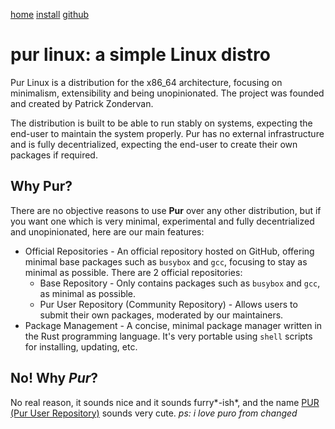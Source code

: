 [home](doc:home) [install](doc:install) [github](https://github.com/purlinux)
# pur linux: a simple Linux distro

Pur Linux is a distribution for the x86_64 architecture, focusing on minimalism, extensibility and being unopinionated. The project was founded and created by Patrick Zondervan. 

The distribution is built to be able to run stably on systems, expecting the end-user to maintain the system properly. Pur has no external infrastructure and is fully decentrialized, expecting the end-user to create their own packages if required.

## Why Pur?

There are no objective reasons to use **Pur** over any other distribution, but if you want one which is very minimal, experimental and fully decentrialized and unopinionated, here are our main features:

* Official Repositories - An official repository hosted on GitHub, offering minimal base packages such as `busybox` and `gcc`, focusing to stay as minimal as possible. There are 2 official repositories:
  * Base Repository - Only contains packages such as `busybox` and `gcc`, as minimal as possible.
  * Pur User Repository (Community Repository) - Allows users to submit their own packages, moderated by our maintainers.
* Package Management - A concise, minimal package manager written in the Rust programming language. It's very portable using `shell` scripts for installing, updating, etc.

## No! Why *Pur*?

No real reason, it sounds nice and it sounds furry*-ish*, and the name [PUR (Pur User Repository)](https://github.com/purlinux/pur-community) sounds very cute.
*ps: i love puro from changed*
